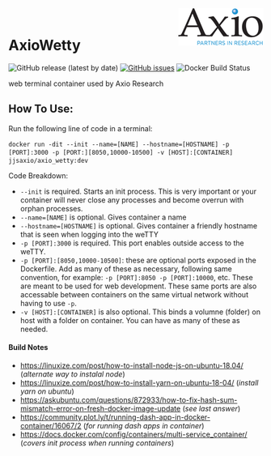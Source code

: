<img align="right" src="https://raw.githubusercontent.com/jjsayleraxio/AxioShiny/master/images/axio-logo.png">
<br>

# AxioWetty
![GitHub release (latest by date)](https://img.shields.io/github/v/release/jjsayleraxio/AxioWetty?logo=github&style=flat)
[![GitHub issues](https://img.shields.io/github/issues/jjsayleraxio/AxioWetty?logo=github&style=flat)](https://github.com/jjsayleraxio/AxioWetty/issues)
![Docker Build Status](https://img.shields.io/docker/build/jjsaxio/axio_wetty?logo=docker&style=flat)

web terminal container used by Axio Research
## How To Use:
Run the following line of code in a terminal:
```
docker run -dit --init --name=[NAME] --hostname=[HOSTNAME] -p [PORT]:3000 -p [PORT:][8050,10000-10500] -v [HOST]:[CONTAINER] jjsaxio/axio_wetty:dev
```

Code Breakdown:

* ```--init``` is required. Starts an init process. This is very important or your container will never close any processes and become overrun with orphan processes.
* ```--name=[NAME]``` is optional. Gives container a name
* ```--hostname=[HOSTNAME]``` is optional. Gives container a friendly hostname that is seen when logging into the weTTY
* ```-p [PORT]:3000``` is required. This port enables outside access to the weTTY.
* ```-p [PORT]:[8050,10000-10500]```: these are optional ports exposed in the Dockerfile. Add as many of these as necessary, following same convention, for example: ```-p [PORT]:8050 -p [PORT]:10000```, etc. These are meant to be used for web development. These same ports are also accessable between containers on the same virtual network without having to use ```-p```.
* ```-v [HOST]:[CONTAINER]``` is also optional. This binds a volumne (folder) on host with a folder on container. You can have as many of these as needed.

#### Build Notes

* https://linuxize.com/post/how-to-install-node-js-on-ubuntu-18.04/ (_alternate way to instalal node_)
* https://linuxize.com/post/how-to-install-yarn-on-ubuntu-18-04/ (_install yarn on ubuntu_)
* https://askubuntu.com/questions/872933/how-to-fix-hash-sum-mismatch-error-on-fresh-docker-image-update (_see last answer_)
* https://community.plot.ly/t/running-dash-app-in-docker-container/16067/2 (_for running dash apps in container_)
* https://docs.docker.com/config/containers/multi-service_container/ (_covers init process when running containers_)